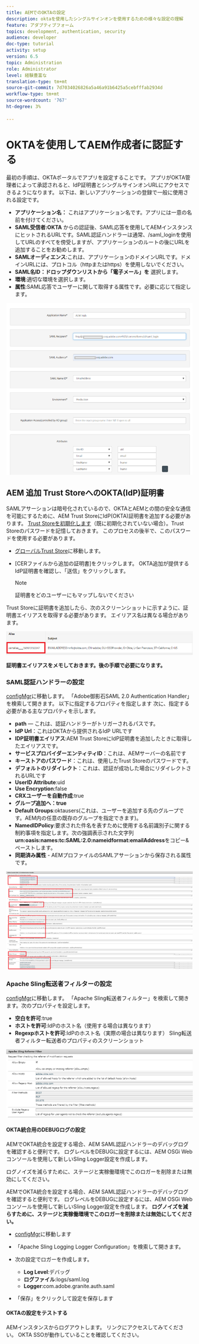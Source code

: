 ```yaml
---
title: AEMでのOKTAの設定
description: oktaを使用したシングルサインオンを使用するための様々な設定の理解
feature: アダプティブフォーム
topics: development, authentication, security
audience: developer
doc-type: tutorial
activity: setup
version: 6.5
topic: Administration
role: Administrator
level: 経験豊富な
translation-type: tm+mt
source-git-commit: 7d7034026826a5a46a91b6425a5cebfffab2934d
workflow-type: tm+mt
source-wordcount: '767'
ht-degree: 3%

---
```



# OKTAを使用してAEM作成者に認証する

最初の手順は、OKTAポータルでアプリを設定することです。 アプリがOKTA管理者によって承認されると、IdP証明書とシングルサインオンURLにアクセスできるようになります。 以下は、新しいアプリケーションの登録で一般に使用される設定です。

* **アプリケーション名：** これはアプリケーション名です。アプリには一意の名前を付けてください。
* **SAML受信者:OKTA** からの認証後、SAML応答を使用してAEMインスタンスにヒットされるURLです。SAML認証ハンドラーは通常、/saml_loginを使用してURLのすべてを傍受しますが、アプリケーションのルートの後にURLを追加することをお勧めします。
* **SAMLオーディエンス**:これは、アプリケーションのドメインURLです。ドメインURLには、プロトコル（httpまたはhttps）を使用しないでください。
* **SAML名ID：ドロップダウンリストから「電子メール」を** 選択します。
* **環境**:適切な環境を選択します。
* **属性**:SAML応答でユーザーに関して取得する属性です。必要に応じて指定します。


![okta応用](assets/okta-app-settings-blurred.PNG)


## AEM 追加 Trust StoreへのOKTA(IdP)証明書

SAMLアサーションは暗号化されているので、OKTAとAEMとの間の安全な通信を可能にするために、AEM Trust StoreにIdP(OKTA)証明書を追加する必要があります。
[Trust Storeを初期化します](http://localhost:4502/libs/granite/security/content/truststore.html)（既に初期化されていない場合）。Trust Storeのパスワードを記憶しておきます。 このプロセスの後半で、このパスワードを使用する必要があります。

* [グローバルTrust Store](http://localhost:4502/libs/granite/security/content/truststore.html)に移動します。
* [CERファイルから追加の証明書]をクリックします。 OKTA追加が提供するIdP証明書を確認し、「送信」をクリックします。

   >[!NOTE]
   >
   >証明書をどのユーザーにもマップしないでください

Trust Storeに証明書を追加したら、次のスクリーンショットに示すように、証明書エイリアスを取得する必要があります。 エイリアス名は異なる場合があります。

![証明書エイリアス](assets/cert-alias.PNG)

**証明書エイリアスをメモしておきます。後の手順で必要になります。**

### SAML認証ハンドラーの設定

[configMgr](http://localhost:4502/system/console/configMgr)に移動します。
「Adobe御影石SAML 2.0 Authentication Handler」を検索して開きます。
以下に指定するプロパティを指定します
次に、指定する必要がある主なプロパティを示します。

* **path**  — これは、認証ハンドラーがトリガーされるパスです。
* **IdP Url**：これはOKTAから提供されるIdP URLです
* **IDP証明書エイリアス**:AEM Trust StoreにIdP証明書を追加したときに取得したエイリアスです。
* **サービスプロバイダーエンティティID**：これは、AEMサーバーの名前です
* **キーストアのパスワード**：これは、使用したTrust Storeのパスワードです。
* **デフォルトのリダイレクト**：これは、認証が成功した場合にリダイレクトされるURLです
* **UserID Attribute**:uid
* **Use Encryption**:false
* **CRXユーザーを自動作成**:true
* **グループ追加へ：true**
* **Default Groups**:oktausers(これは、ユーザーを追加する先のグループです。AEM内の任意の既存のグループを指定できます)。
* **NamedIDPolicy**:要求された件名を表すために使用する名前識別子に関する制約事項を指定します。次の強調表示された文字列&#x200B;**urn:oasis:names:tc:SAML:2.0:nameidformat:emailAddress**&#x200B;をコピー&amp;ペーストします。
* **同期済み属性** - AEMプロファイルのSAMLアサーションから保存される属性です。

![saml-authentication-handler](assets/saml-authentication-settings-blurred.PNG)

### Apache Sling転送者フィルターの設定

[configMgr](http://localhost:4502/system/console/configMgr)に移動します。
「Apache Sling転送者フィルター」を検索して開きます。次のプロパティを設定します。

* **空白を許可**:true
* **ホストを許可**:IdPのホスト名（使用する場合は異なります）
* **Regexpホストを許可**:IdPのホスト名（実際の場合は異なります） Sling転送者フィルター転送者のプロパティのスクリーンショット

![転送者フィルタ](assets/sling-referrer-filter.PNG)

#### OKTA統合用のDEBUGログの設定

AEMでOKTA統合を設定する場合、AEM SAML認証ハンドラーのデバッグログを確認すると便利です。 ログレベルをDEBUGに設定するには、AEM OSGi Webコンソールを使用して新しいSling Logger設定を作成します。

ログノイズを減らすために、ステージと実稼働環境でこのロガーを削除または無効にしてください。

AEMでOKTA統合を設定する場合、AEM SAML認証ハンドラーのデバッグログを確認すると便利です。 ログレベルをDEBUGに設定するには、AEM OSGi Webコンソールを使用して新しいSling Logger設定を作成します。
**ログノイズを減らすために、ステージと実稼働環境でこのロガーを削除または無効にしてください。**
* [configMgr](http://localhost:4502/system/console/configMgr)に移動します

* 「Apache Sling Logging Logger Configuration」を検索して開きます。
* 次の設定でロガーを作成します。
   * **Log Level**:デバッグ
   * **ログファイル**:logs/saml.log
   * **Logger**:com.adobe.granite.auth.saml
* 「保存」をクリックして設定を保存します



#### OKTAの設定をテストする

AEMインスタンスからログアウトします。 リンクにアクセスしてみてください。 OKTA SSOが動作していることを確認してください。
